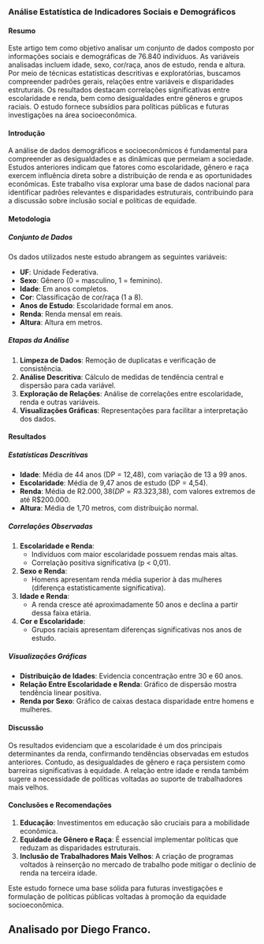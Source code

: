 ### Análise Estatística de Indicadores Sociais e Demográficos

#### Resumo
Este artigo tem como objetivo analisar um conjunto de dados composto por informações sociais e demográficas de 76.840 indivíduos. As variáveis analisadas incluem idade, sexo, cor/raça, anos de estudo, renda e altura. Por meio de técnicas estatísticas descritivas e exploratórias, buscamos compreender padrões gerais, relações entre variáveis e disparidades estruturais. Os resultados destacam correlações significativas entre escolaridade e renda, bem como desigualdades entre gêneros e grupos raciais. O estudo fornece subsídios para políticas públicas e futuras investigações na área socioeconômica.

#### Introdução
A análise de dados demográficos e socioeconômicos é fundamental para compreender as desigualdades e as dinâmicas que permeiam a sociedade. Estudos anteriores indicam que fatores como escolaridade, gênero e raça exercem influência direta sobre a distribuição de renda e as oportunidades econômicas. Este trabalho visa explorar uma base de dados nacional para identificar padrões relevantes e disparidades estruturais, contribuindo para a discussão sobre inclusão social e políticas de equidade.

#### Metodologia
##### Conjunto de Dados
Os dados utilizados neste estudo abrangem as seguintes variáveis:
- **UF**: Unidade Federativa.
- **Sexo**: Gênero (0 = masculino, 1 = feminino).
- **Idade**: Em anos completos.
- **Cor**: Classificação de cor/raça (1 a 8).
- **Anos de Estudo**: Escolaridade formal em anos.
- **Renda**: Renda mensal em reais.
- **Altura**: Altura em metros.

##### Etapas da Análise
1. **Limpeza de Dados**: Remoção de duplicatas e verificação de consistência.
2. **Análise Descritiva**: Cálculo de medidas de tendência central e dispersão para cada variável.
3. **Exploração de Relações**: Análise de correlações entre escolaridade, renda e outras variáveis.
4. **Visualizações Gráficas**: Representações para facilitar a interpretação dos dados.

#### Resultados
##### Estatísticas Descritivas
- **Idade**: Média de 44 anos (DP = 12,48), com variação de 13 a 99 anos.
- **Escolaridade**: Média de 9,47 anos de estudo (DP = 4,54).
- **Renda**: Média de R$2.000,38 (DP = R$3.323,38), com valores extremos de até R$200.000.
- **Altura**: Média de 1,70 metros, com distribuição normal.

##### Correlações Observadas
1. **Escolaridade e Renda**:
   - Indivíduos com maior escolaridade possuem rendas mais altas.
   - Correlação positiva significativa (p < 0,01).
2. **Sexo e Renda**:
   - Homens apresentam renda média superior à das mulheres (diferença estatisticamente significativa).
3. **Idade e Renda**:
   - A renda cresce até aproximadamente 50 anos e declina a partir dessa faixa etária.
4. **Cor e Escolaridade**:
   - Grupos raciais apresentam diferenças significativas nos anos de estudo.

##### Visualizações Gráficas
- **Distribuição de Idades**: Evidencia concentração entre 30 e 60 anos.
- **Relação Entre Escolaridade e Renda**: Gráfico de dispersão mostra tendência linear positiva.
- **Renda por Sexo**: Gráfico de caixas destaca disparidade entre homens e mulheres.

#### Discussão
Os resultados evidenciam que a escolaridade é um dos principais determinantes da renda, confirmando tendências observadas em estudos anteriores. Contudo, as desigualdades de gênero e raça persistem como barreiras significativas à equidade. A relação entre idade e renda também sugere a necessidade de políticas voltadas ao suporte de trabalhadores mais velhos.

#### Conclusões e Recomendações
1. **Educação**: Investimentos em educação são cruciais para a mobilidade econômica.
2. **Equidade de Gênero e Raça**: É essencial implementar políticas que reduzam as disparidades estruturais.
3. **Inclusão de Trabalhadores Mais Velhos**: A criação de programas voltados à reinserção no mercado de trabalho pode mitigar o declínio de renda na terceira idade.

Este estudo fornece uma base sólida para futuras investigações e formulação de políticas públicas voltadas à promoção da equidade socioeconômica.

## Analisado por Diego Franco.

